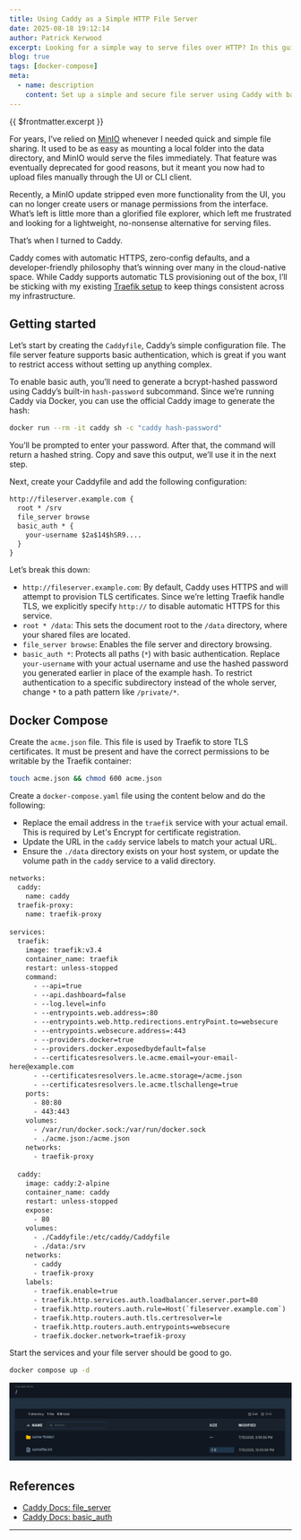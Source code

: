 ```yaml
---
title: Using Caddy as a Simple HTTP File Server
date: 2025-08-18 19:12:14
author: Patrick Kerwood
excerpt: Looking for a simple way to serve files over HTTP? In this guide, I'll walk through setting up a file server using Caddy, a modern web server written in Go. With minimal configuration, built-in directory browsing, and optional basic authentication, Caddy makes it easy to share files.
blog: true
tags: [docker-compose]
meta:
  - name: description
    content: Set up a simple and secure file server using Caddy with basic authentication, directory browsing, and HTTP support behind Traefik.
---
```


{{ $frontmatter.excerpt }}

For years, I’ve relied on [MinIO](https://min.io/) whenever I needed quick and simple file sharing.
It used to be as easy as mounting a local folder into the data directory, and MinIO would serve the files immediately.
That feature was eventually deprecated for good reasons, but it meant you now had to upload files manually through the UI or CLI client.

Recently, a MinIO update stripped even more functionality from the UI, you can no longer create users or manage permissions from the interface.
What’s left is little more than a glorified file explorer, which left me frustrated and looking for a lightweight, no-nonsense alternative for serving files.

That’s when I turned to Caddy.

Caddy comes with automatic HTTPS, zero-config defaults, and a developer-friendly philosophy
that’s winning over many in the cloud-native space. While Caddy supports automatic TLS provisioning out of the box, I’ll be sticking with my
existing [Traefik setup](https://linuxblog.xyz/posts/traefik-3-docker-compose/) to keep things consistent across my infrastructure.

## Getting started
Let’s start by creating the `Caddyfile`, Caddy’s simple configuration file. The file server feature supports basic authentication, which is great if you want to restrict access without setting up anything complex.

To enable basic auth, you’ll need to generate a bcrypt-hashed password using Caddy’s built-in `hash-password` subcommand. Since we’re running Caddy via Docker, you can use the official Caddy image to generate the hash:
 
```sh
docker run --rm -it caddy sh -c "caddy hash-password"
```

You’ll be prompted to enter your password. After that, the command will return a hashed string. Copy and save this output, we’ll use it in the next step.

Next, create your Caddyfile and add the following configuration:

```
http://fileserver.example.com {
  root * /srv
  file_server browse
  basic_auth * {
    your-username $2a$14$hSR9....
  }
}
```

Let’s break this down:

- `http://fileserver.example.com`: By default, Caddy uses HTTPS and will attempt to provision TLS certificates. Since we’re letting Traefik handle TLS, we explicitly specify `http://` to disable automatic HTTPS for this service.
- `root * /data`: This sets the document root to the `/data` directory, where your shared files are located.
- `file_server browse`: Enables the file server and directory browsing.
- `basic_auth *`: Protects all paths (`*`) with basic authentication. Replace `your-username` with your actual username and use the hashed password you generated earlier in place of the example hash.
To restrict authentication to a specific subdirectory instead of the whole server, change `*` to a path pattern like `/private/*`.

## Docker Compose

Create the `acme.json` file. This file is used by Traefik to store TLS certificates. It must be present and have the correct permissions to be writable by the Traefik container:

```sh
touch acme.json && chmod 600 acme.json
```

Create a `docker-compose.yaml` file using the content below and do the following:
- Replace the email address in the `traefik` service with your actual email. This is required by Let's Encrypt for certificate registration.
- Update the URL in the `caddy` service labels to match your actual URL.
- Ensure the `./data` directory exists on your host system, or update the volume path in the `caddy` service to a valid directory.

```yaml{21,41,48}
networks:
  caddy:
    name: caddy
  traefik-proxy:
    name: traefik-proxy

services:
  traefik:
    image: traefik:v3.4
    container_name: traefik
    restart: unless-stopped
    command:
      - --api=true
      - --api.dashboard=false
      - --log.level=info
      - --entrypoints.web.address=:80
      - --entrypoints.web.http.redirections.entryPoint.to=websecure
      - --entrypoints.websecure.address=:443
      - --providers.docker=true
      - --providers.docker.exposedbydefault=false
      - --certificatesresolvers.le.acme.email=your-email-here@example.com
      - --certificatesresolvers.le.acme.storage=/acme.json
      - --certificatesresolvers.le.acme.tlschallenge=true
    ports:
      - 80:80
      - 443:443
    volumes:
      - /var/run/docker.sock:/var/run/docker.sock
      - ./acme.json:/acme.json
    networks:
      - traefik-proxy

  caddy:
    image: caddy:2-alpine
    container_name: caddy
    restart: unless-stopped
    expose:
      - 80
    volumes:
      - ./Caddyfile:/etc/caddy/Caddyfile
      - ./data:/srv
    networks:
      - caddy
      - traefik-proxy
    labels:
      - traefik.enable=true
      - traefik.http.services.auth.loadbalancer.server.port=80
      - traefik.http.routers.auth.rule=Host(`fileserver.example.com`)
      - traefik.http.routers.auth.tls.certresolver=le
      - traefik.http.routers.auth.entrypoints=websecure
      - traefik.docker.network=traefik-proxy
```

Start the services and your file server should be good to go.
```sh
docker compose up -d
```

![](./caddy.png)

## References

- [Caddy Docs: file_server](https://caddyserver.com/docs/caddyfile/directives/file_server)
- [Caddy Docs: basic_auth](https://caddyserver.com/docs/caddyfile/directives/basic_auth)

---
